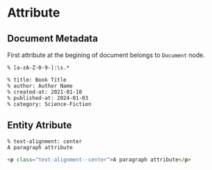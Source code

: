 # Attribute
## Document Metadata
First attribute at the begining of document belongs to `Document` node.

```regex
% [a-zA-Z-0-9-]:\s.*
```
```gularen
% title: Book Title
% author: Author Name
% created-at: 2021-01-10
% published-at: 2024-01-03
% category: Science-Fiction
```

## Entity Atribute
```gularen
% text-alignment: center
A paragraph attribute
```
```html
<p class="text-alignment--center">A paragraph attribute</p>
```
